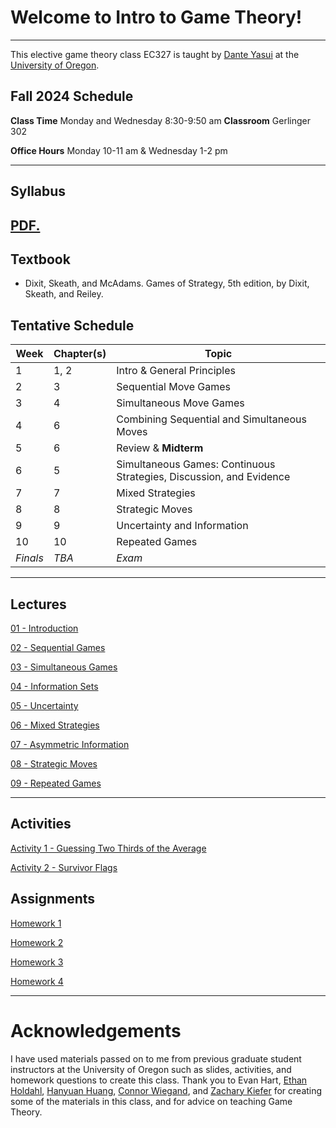 # Welcome to Intro to Game Theory! 
---
This elective game theory class EC327 is taught by [Dante Yasui](https://cas.uoregon.edu/directory/economics/all/dyasui)
at the [University of Oregon](https://socialsciences.uoregon.edu/economics).

## **Fall 2024** Schedule
**Class Time** Monday and Wednesday 8:30-9:50 am
**Classroom** Gerlinger 302

**Office Hours** Monday 10-11 am \& Wednesday 1-2 pm

---

## Syllabus

<a href="Syllabus/main.pdf" target="_blank">PDF.</a>
---

## Textbook
 - Dixit, Skeath, and McAdams. Games of Strategy, 5th edition, by Dixit, Skeath, and Reiley.

## Tentative Schedule

| **Week** | **Chapter(s)** | **Topic**                                                           |
|----------|----------------|---------------------------------------------------------------------|
| 1        | 1, 2           | Intro & General Principles                                          |
| 2        | 3              | Sequential Move Games                                               |
| 3        | 4              | Simultaneous Move Games                                             |
| 4        | 6              | Combining Sequential and Simultaneous Moves                         |
| 5        | 6              | Review & **Midterm**                                                |
| 6        | 5              | Simultaneous Games: Continuous Strategies, Discussion, and Evidence |
| 7        | 7              | Mixed Strategies                                                    |
| 8        | 8              | Strategic Moves                                                     |
| 9        | 9              | Uncertainty and Information                                         |
| 10       | 10             | Repeated Games                                                      |
| *Finals* | *TBA*          | *Exam*                                                              |

---

## Lectures

[01 - Introduction](https://dyasui.github.io/EC327/Slides/01Intro/01-main.html)

[02 - Sequential Games](https://dyasui.github.io/EC327/Slides/02SequentialGames/02-main.html)

[03 - Simultaneous Games](https://dyasui.github.io/EC327/Slides/03SimultaneousGames/03-main.html)

[04 - Information Sets](https://dyasui.github.io/EC327/Slides/04InfoSets/main.html)

[05 - Uncertainty]()

[06 - Mixed Strategies]()

[07 - Asymmetric Information]()

[08 - Strategic Moves]()

[09 - Repeated Games]()

---

## Activities

[Activity 1 - Guessing Two Thirds of the Average](https://dyasui.github.io/EC327/activities/01GuessTwoThirds/GuessTwoThirds.html)

[Activity 2 - Survivor Flags](https://dyasui.github.io/EC327/activities/02SurvivorFlags/SurvivorFlags.html)

## Assignments 

<a href="Homework/assignment1/main.pdf" target="_blank">Homework 1</a>

[Homework 2](https://dyasui.github.io/EC327/Homework/assignment2/main.pdf)

[Homework 3](https://dyasui.github.io/EC327/Homework/assignment3/main.pdf)

[Homework 4](https://dyasui.github.io/EC327/Homework/assignment4/main.pdf)

---

# Acknowledgements

I have used materials passed on to me from previous graduate student instructors at the University of Oregon
such as slides, activities, and homework questions to create this class.
Thank you to Evan Hart,
[Ethan Holdahl](https://ethanholdahl.com/),
[Hanyuan Huang](https://sites.google.com/view/hanyuanhuang/),
[Connor Wiegand](https://ctwie.me/),
and [Zachary Kiefer](https://zkiefer10.github.io/)
for creating some of the materials in this class,
and for advice on teaching Game Theory.

